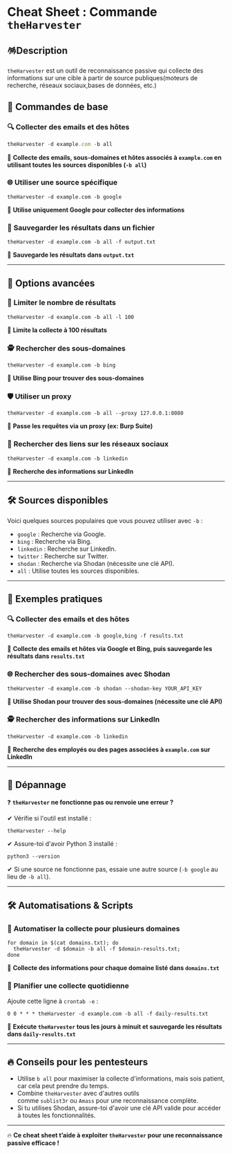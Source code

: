 # Cheat Sheet : Commande `theHarvester`

## 🪅Description

`theHarvester` est un outil de reconnaissance passive qui collecte des informations sur une cible à partir de source publiques(moteurs de recherche, réseaux sociaux,bases de données, etc.)

## 🚀 Commandes de base

### 🔍 Collecter des emails et des hôtes

```jsx
theHarvester -d example.com -b all
```

📌 **Collecte des emails, sous-domaines et hôtes associés à `example.com` en utilisant toutes les sources disponibles (`-b all`)**

### 🌐 **Utiliser une source spécifique**

```
theHarvester -d example.com -b google
```

📌 **Utilise uniquement Google pour collecter des informations**

### 📂 **Sauvegarder les résultats dans un fichier**

```
theHarvester -d example.com -b all -f output.txt
```

📌 **Sauvegarde les résultats dans `output.txt`**

---

## 🔧 **Options avancées**

### 🔎 **Limiter le nombre de résultats**

```
theHarvester -d example.com -b all -l 100
```

📌 **Limite la collecte à 100 résultats**

### 🕵️ **Rechercher des sous-domaines**

```
theHarvester -d example.com -b bing
```

📌 **Utilise Bing pour trouver des sous-domaines**

### 🛡 **Utiliser un proxy**

```
theHarvester -d example.com -b all --proxy 127.0.0.1:8080
```

📌 **Passe les requêtes via un proxy (ex: Burp Suite)**

### 🔗 **Rechercher des liens sur les réseaux sociaux**

```
theHarvester -d example.com -b linkedin
```

📌 **Recherche des informations sur LinkedIn**

---

## 🛠 **Sources disponibles**

Voici quelques sources populaires que vous pouvez utiliser avec `-b` :

- `google` : Recherche via Google.
- `bing` : Recherche via Bing.
- `linkedin` : Recherche sur LinkedIn.
- `twitter` : Recherche sur Twitter.
- `shodan` : Recherche via Shodan (nécessite une clé API).
- `all` : Utilise toutes les sources disponibles.

---

## 🚀 **Exemples pratiques**

### 🔍 **Collecter des emails et des hôtes**

```
theHarvester -d example.com -b google,bing -f results.txt
```

📌 **Collecte des emails et hôtes via Google et Bing, puis sauvegarde les résultats dans `results.txt`**

### 🌐 **Rechercher des sous-domaines avec Shodan**

```
theHarvester -d example.com -b shodan --shodan-key YOUR_API_KEY
```

📌 **Utilise Shodan pour trouver des sous-domaines (nécessite une clé API)**

### 🕵️ **Rechercher des informations sur LinkedIn**

```
theHarvester -d example.com -b linkedin
```

📌 **Recherche des employés ou des pages associées à `example.com` sur LinkedIn**

---

## 🚨 **Dépannage**

❓ **`theHarvester` ne fonctionne pas ou renvoie une erreur ?**

✔ Vérifie si l'outil est installé :

```
theHarvester --help
```

✔ Assure-toi d'avoir Python 3 installé :

```
python3 --version
```

✔ Si une source ne fonctionne pas, essaie une autre source (`-b google` au lieu de `-b all`).

---

## 🛠 **Automatisations & Scripts**

### 🔄 **Automatiser la collecte pour plusieurs domaines**

```
for domain in $(cat domains.txt); do
  theHarvester -d $domain -b all -f $domain-results.txt;
done
```

📌 **Collecte des informations pour chaque domaine listé dans `domains.txt`**

### 📅 **Planifier une collecte quotidienne**

Ajoute cette ligne à `crontab -e` :

```
0 0 * * * theHarvester -d example.com -b all -f daily-results.txt
```

📌 **Exécute `theHarvester` tous les jours à minuit et sauvegarde les résultats dans `daily-results.txt`**

---

## 🔥 **Conseils pour les pentesteurs**

- Utilise `b all` pour maximiser la collecte d'informations, mais sois patient, car cela peut prendre du temps.
- Combine `theHarvester` avec d'autres outils comme `sublist3r` ou `Amass` pour une reconnaissance complète.
- Si tu utilises Shodan, assure-toi d'avoir une clé API valide pour accéder à toutes les fonctionnalités.

---

🔥 **Ce cheat sheet t’aide à exploiter `theHarvester` pour une reconnaissance passive efficace !**

